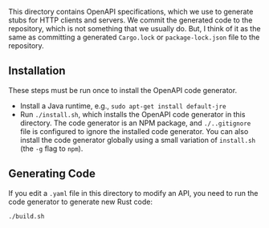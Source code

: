 This directory contains OpenAPI specifications, which we use to generate stubs
for HTTP clients and servers. We commit the generated code to the repository,
which is not something that we usually do. But, I think of it as the same
as committing a generated `Cargo.lock` or `package-lock.json` file to the
repository.

## Installation

These steps must be run once to install the OpenAPI code generator.

- Install a Java runtime, e.g., `sudo apt-get install default-jre`
- Run `./install.sh`, which installs the OpenAPI code generator in this
  directory. The code generator is an NPM package, and `./..gitignore` file
  is configured to ignore the installed code generator. You can also install
  the code generator globally using a small variation of `install.sh`
  (the `-g` flag to `npm`).

## Generating Code

If you edit a `.yaml` file in this directory to modify an API, you need to
run the code generator to generate new Rust code:

```
./build.sh
```